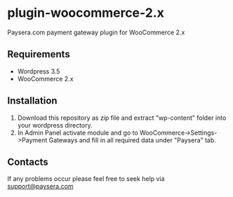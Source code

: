 plugin-woocommerce-2.x
======================

Paysera.com payment gateway plugin for WooCommerce 2.x

Requirements
------------

- Wordpress 3.5
- WooCommerce 2.x

Installation
------------

1. Download this repository as zip file and extract "wp-content" folder into your wordpress directory.
2. In Admin Panel activate module and go to WooCommerce->Settings->Payment Gateways and fill in all required data under "Paysera" tab.

Contacts
--------

If any problems occur please feel free to seek help via support@paysera.com
